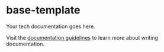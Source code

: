 # base-template

Your tech documentation goes here.

Visit the [documentation guidelines](https://contentful.roadie.so/docs/default/system/documentation) to learn more about writing documentation.
